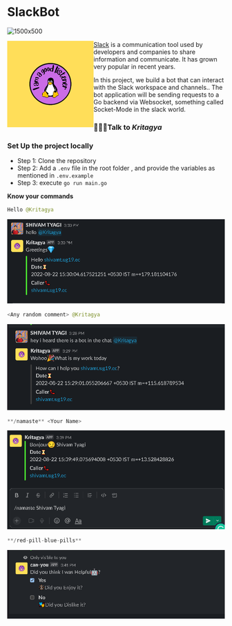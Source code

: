 # SlackBot
![1500x500](https://user-images.githubusercontent.com/60812924/189603160-e076f7ac-5f1f-45f1-bbe8-d3b0a021bbd9.jpeg)

<img align="left" width="200" height="200" src="Public/Inquiry_Listening_Sticker_(777__777px).png">

[Slack](https://slack.com/intl/en-se/) is a communication tool used by developers and companies to share information and communicate. It has grown very popular in recent years.

In this project, we  build a bot that can interact with the Slack workspace and channels.. The bot application will be sending requests to a Go backend via Websocket, something called Socket-Mode in the slack world.



### 👨‍👩‍👦Talk to *Kritagya*

### Set Up the project locally 

- Step 1: Clone the repository
- Step 2: Add a  `.env` file in the root folder , and provide the variables as mentioned in `.env.example`
- Step 3: execute `go run main.go`

**Know your commands**

```kotlin
Hello @Kritagya
```

![Untitled](Public/Untitled.png)

```kotlin
<Any random comment> @Kritagya
```

![Untitled](Public/Untitled%201.png)

```kotlin
**/namaste** <Your Name> 
```

![Untitled](Public/Untitled%202.png)

```kotlin
**/red-pill-blue-pills** 
```

![Untitled](Public/Untitled%203.png)
